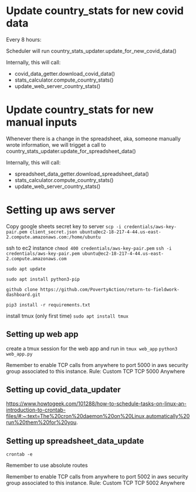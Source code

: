 # Update country_stats for new covid data

Every 8 hours:

Scheduler will run country_stats_updater.update_for_new_covid_data()

Internally, this will call:
- covid_data_getter.download_covid_data()
- stats_calculator.compute_country_stats()
- update_web_server_country_stats()

# Update country_stats for new manual inputs

Whenever there is a change in the spreadsheet, aka, someone manually wrote information, we will trigget a call to country_stats_updater.update_for_spreadsheet_data()

Internally, this will call:
- spreadsheet_data_getter.download_spreadsheet_data()
- stats_calculator.compute_country_stats()
- update_web_server_country_stats()

<!-- # Modules

## pull_spreadsheet_data.py

https://www.twilio.com/blog/2017/02/an-easy-way-to-read-and-write-to-a-google-spreadsheet-in-python.html -->



# Setting up aws server

Copy google sheets secret key to server
`scp -i credentials/aws-key-pair.pem client_secret.json ubuntu@ec2-18-217-4-44.us-east-2.compute.amazonaws.com:/home/ubuntu`

ssh to ec2 instance
`chmod 400 credentials/aws-key-pair.pem`
`ssh -i credentials/aws-key-pair.pem ubuntu@ec2-18-217-4-44.us-east-2.compute.amazonaws.com`

`sudo apt update`

`sudo apt install python3-pip`

`github clone https://github.com/PovertyAction/return-to-fieldwork-dashboard.git`

`pip3 install -r requirements.txt`

install tmux (only first time)
`sudo apt install tmux`

## Setting up web app

create a tmux session for the web app and run in
`tmux web_app`
`python3 web_app.py`

Remember to enable TCP calls from anywhere to port 5000 in aws security group associated to this instance.
Rule: Custom TCP	TCP	5000 Anywhere

## Setting up covid_data_updater

https://www.howtogeek.com/101288/how-to-schedule-tasks-on-linux-an-introduction-to-crontab-files/#:~:text=The%20cron%20daemon%20on%20Linux,automatically%20run%20them%20for%20you.


## Setting up spreadsheet_data_update

```
crontab -e

```

Remember to use absolute routes

Remember to enable TCP calls from anywhere to port 5002 in aws security group associated to this instance.
Rule: Custom TCP	TCP	5002 Anywhere
